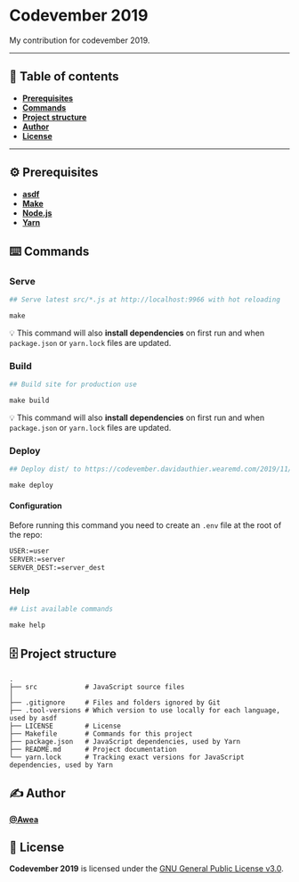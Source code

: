# Codevember 2019

My contribution for codevember 2019.

- - -

## 📝 Table of contents
- [**Prerequisites**](#prerequisites)
- [**Commands**](#commands)
- [**Project structure**](#project-structure)
- [**Author**](#author)
- [**License**](#license)

- - -

<a name="prerequisites"></a>
## ⚙️ Prerequisites
- [**asdf**](https://github.com/asdf-vm/asdf)
- [**Make**](https://www.gnu.org/software/make/)
- [**Node.js**](https://nodejs.org)
- [**Yarn**](https://yarnpkg.com)

<a name="commands"></a>
## ⌨️ Commands
### Serve
```makefile
## Serve latest src/*.js at http://localhost:9966 with hot reloading

make
```

💡 This command will also **install dependencies** on first run and when `package.json` or `yarn.lock` files are updated.

### Build
```makefile
## Build site for production use

make build
```

💡 This command will also **install dependencies** on first run and when `package.json` or `yarn.lock` files are updated.

### Deploy
```makefile
## Deploy dist/ to https://codevember.davidauthier.wearemd.com/2019/11/

make deploy
```

#### Configuration
Before running this command you need to create an `.env` file at the root of the repo:

```bash
USER:=user
SERVER:=server
SERVER_DEST:=server_dest
```

### Help
```makefile
## List available commands

make help
```

<a name="project-structure"></a>
## 🗄️ Project structure
```
.
├── src            # JavaScript source files
│
├── .gitignore     # Files and folders ignored by Git
├── .tool-versions # Which version to use locally for each language, used by asdf
├── LICENSE        # License
├── Makefile       # Commands for this project
├── package.json   # JavaScript dependencies, used by Yarn
├── README.md      # Project documentation
└── yarn.lock      # Tracking exact versions for JavaScript dependencies, used by Yarn
```

<a name="author"></a>
## ✍️ Author
[**@Awea**](https://github.com/Awea)

<a name="license"></a>
## 📄 License
**Codevember 2019** is licensed under the [GNU General Public License v3.0](LICENSE).
